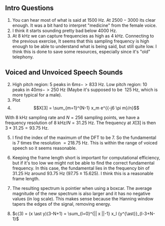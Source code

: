 
## Intro Questions
1. You can hear most of what is said at $1500$ Hz. At $2500-3000$ its clear enough. It was a bit hard to interpret "medicine" from the female voice. 
2. I think it starts sounding pretty bad below $4000$ Hz.
3. At $8$ kHz we can capture frequencies as high as $4$ kHz. Connecting to the previous exercise, It seems that this sampling frequency is high enough to be able to understand what is being said, but still quite low. I think this is done to save some resources, especially since it's "old" telephony.

## Voiced and Unvoiced Speech Sounds
2. High pitch region: $5$ peaks in $6ms -> 833$ Hz. Low pitch region: $10$ peaks in $40ms -> 250$ Hz (Maybe it's supposed to be $~125$ Hz, which is more typical for a male).
3. Plot
4. $$X[3] = \sum_{m=1}^{N-1} x_m e^{{-j6 \pi m}/n}$$

With 8 kHz sampling rate and $N = 256$ sampling points, we have a frequency resolution of $8$ kHz$/N = 31.25$ Hz. The frequency at $X[3]$ is then $3*31.25 = 93.75$ Hz.

5. I find the index of the maximum of the DFT to be $7$. So the fundamental is $7$ times the resolution $= 218.75$ Hz. This is within the range of voiced speech so it seems reasonable.

6. Keeping the frame length short is important for computational efficiency, but if it's too low we might not be able to find the correct fundamental frequency. In this case, the fundamental lies in the frequency bin of $31.25$ Hz around $93.75$ Hz ($97.75 \pm 15.625$). I think this is a reasonable frame length. 
7. The resulting spectrum is pointier when using a boxcar. The average magnitude of the new spectrum is also larger and it has no negative values (in log scale). This makes sense because the Hanning window tapers the edges of the signal, removing energy.
  9. $c(3) = (x \ast y)(3-N+1) = \sum_{l=0}^{|| x ||-1} x_l {y^{\ast}}_{l-3+N-1}$
